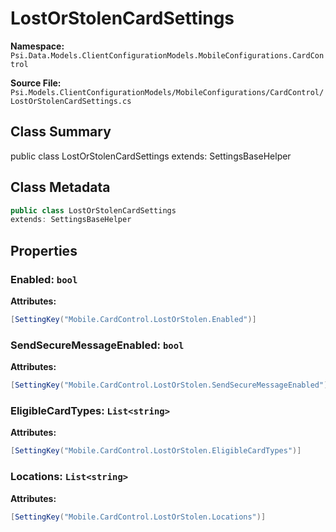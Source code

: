 # LostOrStolenCardSettings

**Namespace:** `Psi.Data.Models.ClientConfigurationModels.MobileConfigurations.CardControl`

**Source File:** `Psi.Models.ClientConfigurationModels/MobileConfigurations/CardControl/LostOrStolenCardSettings.cs`

## Class Summary

public class LostOrStolenCardSettings
extends: SettingsBaseHelper

## Class Metadata

```typescript
public class LostOrStolenCardSettings
extends: SettingsBaseHelper
```

## Properties

### Enabled: `bool`

**Attributes:**
```csharp
[SettingKey("Mobile.CardControl.LostOrStolen.Enabled")]
```

### SendSecureMessageEnabled: `bool`

**Attributes:**
```csharp
[SettingKey("Mobile.CardControl.LostOrStolen.SendSecureMessageEnabled")]
```

### EligibleCardTypes: `List<string>`

**Attributes:**
```csharp
[SettingKey("Mobile.CardControl.LostOrStolen.EligibleCardTypes")]
```

### Locations: `List<string>`

**Attributes:**
```csharp
[SettingKey("Mobile.CardControl.LostOrStolen.Locations")]
```
